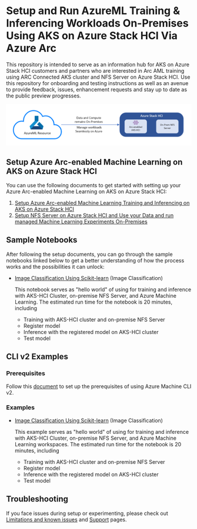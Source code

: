 # Setup and Run AzureML Training & Inferencing Workloads On-Premises Using AKS on Azure Stack HCI Via Azure Arc 

This repository is intended to serve as an information hub for AKS on Azure Stack HCI customers and partners who are interested in Arc AML training using ARC Connected AKS cluster and NFS Server on Azure Stack HCI. Use this repository for onboarding and testing instructions as well as an avenue to provide feedback, issues, enhancement requests and stay up to date as the public preview progresses.

<p align="center">
            <img src="imgs/structure.png" />
</p>

## Setup Azure Arc-enabled Machine Learning on AKS on Azure Stack HCI

You can use the following documents to get started with setting up your Azure Arc-enabled Machine Learning on AKS on Azure Stack HCI:

1. [Setup Azure Arc-enabled Machine Learning Training and Inferencing on AKS on Azure Stack HCI](AML-ARC-Compute.md)
2. [Setup NFS Server on Azure Stack HCI and Use your Data and run managed Machine Learning Experiments On-Premises](Train-AzureArc.md)

## Sample Notebooks

After following the setup documents, you can go through the sample notebooks linked below to get a better understanding of how the process works and the possibilities it can unlock:

* [Image Classification Using Scikit-learn](notebooks/mnist/MNIST_Training_with_AKS-HCI_Cluster_and_NFS.ipynb) (Image Classification)

  This notebook serves as "hello world" of using for training and inference with AKS-HCI Cluster, on-premise NFS Server, and Azure Machine Learning. The estimated run time for the notebook is 20 minutes, including
  * Training with AKS-HCI cluster and on-premise NFS Server
  * Register model
  * Inference with the registered model on AKS-HCI cluster
  * Test model


## CLI v2 Examples

### Prerequisites 

Follow this [document](https://docs.microsoft.com/en-us/azure/machine-learning/how-to-train-cli?view=azure-devops#prerequisites) to set up the prerequisites of using Azure Machine CLI v2.  

### Examples

* [Image Classification Using Scikit-learn](cli/mnist/README.md) (Image Classification)

  This example serves as "hello world" of using for training and inference with AKS-HCI Cluster, on-premise NFS Server, and Azure Machine Learning workspaces. The estimated run time for the notebook is 20 minutes, including
  * Training with AKS-HCI cluster and on-premise NFS Server
  * Register model
  * Inference with the registered model on AKS-HCI cluster
  * Test model


## Troubleshooting

If you face issues during setup or experimenting, please check out [Limitations and known issues](../limitations-and-known-issues.md) and [Support](../../README.md#support) pages.
